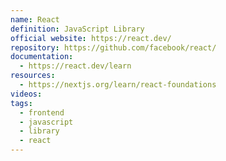 ```yaml
---
name: React
definition: JavaScript Library
official website: https://react.dev/
repository: https://github.com/facebook/react/
documentation:
  - https://react.dev/learn
resources:
  - https://nextjs.org/learn/react-foundations
videos: 
tags:
  - frontend
  - javascript
  - library
  - react
---
```

